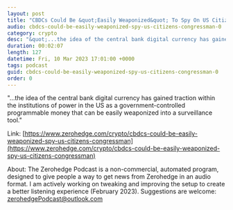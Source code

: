 ```yaml
---
layout: post
title: "CBDCs Could Be &quot;Easily Weaponized&quot; To Spy On US Citizens: Congressman"
audio: cbdcs-could-be-easily-weaponized-spy-us-citizens-congressman-0
category: crypto
desc: "&quot;...the idea of the central bank digital currency has gained traction within the institutions of power in the US as a government-controlled programmable money that can be easily weaponized into a surveillance tool.&quot;"
duration: 00:02:07
length: 127
datetime: Fri, 10 Mar 2023 17:01:00 +0000
tags: podcast
guid: cbdcs-could-be-easily-weaponized-spy-us-citizens-congressman-0
order: 0
---
```

&quot;...the idea of the central bank digital currency has gained traction within the institutions of power in the US as a government-controlled programmable money that can be easily weaponized into a surveillance tool.&quot;

Link: [https://www.zerohedge.com/crypto/cbdcs-could-be-easily-weaponized-spy-us-citizens-congressman](https://www.zerohedge.com/crypto/cbdcs-could-be-easily-weaponized-spy-us-citizens-congressman)

About: The Zerohedge Podcast is a non-commercial, automated program, designed to give people a way to get news from Zerohedge in an audio format.  I am actively working on tweaking and improving the setup to create a better listening experience (February 2023).  Suggestions are welcome: [zerohedgePodcast@outlook.com](mailto:zerohedgePodcast@outlook.com)